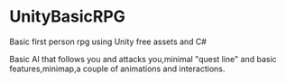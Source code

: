 # UnityBasicRPG
Basic first person rpg using Unity free assets and C#

Basic AI that follows you and attacks you,minimal "quest line" and basic features,minimap,a couple of animations and interactions.
